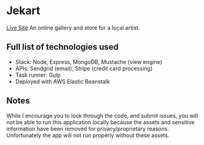 # Jekart
[Live Site](josephedgertonkrause.com)
An online gallery and store for a local artist.


## Full list of technologies used
* Stack: Node, Express, MongoDB, Mustache (view engine)
* APIs: Sendgrid (email), Stripe (credit card processing)
* Task runner: Gulp
* Deployed with AWS Elastic Beanstalk

## Notes
While I encourage you to look through the code, and submit issues, you will
not be able to run this application locally because the assets and sensitive
information have been removed for privacy/proprietary reasons. Unfortunately
the app will not run properly without these assets. 
